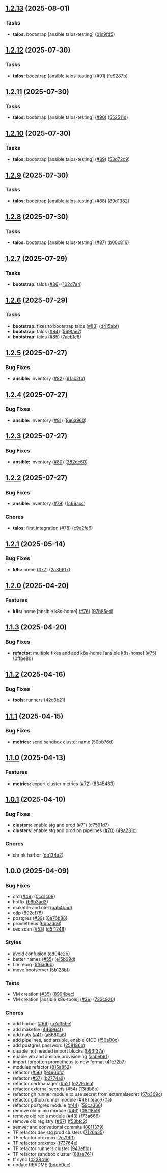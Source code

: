 ## [1.2.13](https://github.com/fullstack-pw/infra/compare/v1.2.12...v1.2.13) (2025-08-01)

### Tasks

* **talos:** bootstrap [ansible talos-testing] ([b1c9fd5](https://github.com/fullstack-pw/infra/commit/b1c9fd51a8f85225d4631525b7e820e89d16acc8))

## [1.2.12](https://github.com/fullstack-pw/infra/compare/v1.2.11...v1.2.12) (2025-07-30)

### Tasks

* **talos:** bootstrap [ansible talos-testing] ([#91](https://github.com/fullstack-pw/infra/issues/91)) ([fe9287b](https://github.com/fullstack-pw/infra/commit/fe9287b723ff1cb84fbf28b3d3a8c8517eb1b8c9))

## [1.2.11](https://github.com/fullstack-pw/infra/compare/v1.2.10...v1.2.11) (2025-07-30)

### Tasks

* **talos:** bootstrap [ansible talos-testing] ([#90](https://github.com/fullstack-pw/infra/issues/90)) ([552511d](https://github.com/fullstack-pw/infra/commit/552511d6e967d681a8709f1d366e43a9d727fed1))

## [1.2.10](https://github.com/fullstack-pw/infra/compare/v1.2.9...v1.2.10) (2025-07-30)

### Tasks

* **talos:** bootstrap [ansible talos-testing] ([#89](https://github.com/fullstack-pw/infra/issues/89)) ([53d72c9](https://github.com/fullstack-pw/infra/commit/53d72c9dd49fdd74c7a266926c106677de671006))

## [1.2.9](https://github.com/fullstack-pw/infra/compare/v1.2.8...v1.2.9) (2025-07-30)

### Tasks

* **talos:** bootstrap [ansible talos-testing] ([#88](https://github.com/fullstack-pw/infra/issues/88)) ([89d1382](https://github.com/fullstack-pw/infra/commit/89d138288d59bee158e7a7eabfc0ae52437fcd41))

## [1.2.8](https://github.com/fullstack-pw/infra/compare/v1.2.7...v1.2.8) (2025-07-30)

### Tasks

* **talos:** bootstrap [ansible talos-testing] ([#87](https://github.com/fullstack-pw/infra/issues/87)) ([b00c816](https://github.com/fullstack-pw/infra/commit/b00c81612c3b4afad208e251b4c2164f72ffb4cd))

## [1.2.7](https://github.com/fullstack-pw/infra/compare/v1.2.6...v1.2.7) (2025-07-29)

### Tasks

* **bootstrap:** talos ([#86](https://github.com/fullstack-pw/infra/issues/86)) ([102d7a4](https://github.com/fullstack-pw/infra/commit/102d7a453ae2a13bf816737d7d13ffb5d4323391))

## [1.2.6](https://github.com/fullstack-pw/infra/compare/v1.2.5...v1.2.6) (2025-07-29)

### Tasks

* **bootstrap:** fixes to bootstrap talos ([#83](https://github.com/fullstack-pw/infra/issues/83)) ([d415abf](https://github.com/fullstack-pw/infra/commit/d415abf3df6319f68b732f10926d2fa1bedcd056))
* **bootstrap:** talos ([#84](https://github.com/fullstack-pw/infra/issues/84)) ([569fae7](https://github.com/fullstack-pw/infra/commit/569fae7b099f0638bb2a26300701a4b3fa72872e))
* **bootstrap:** talos ([#85](https://github.com/fullstack-pw/infra/issues/85)) ([7acb1e8](https://github.com/fullstack-pw/infra/commit/7acb1e8f93e6abd63a14e415646ec581b0d80a5a))

## [1.2.5](https://github.com/fullstack-pw/infra/compare/v1.2.4...v1.2.5) (2025-07-27)

### Bug Fixes

* **ansible:** inventory ([#82](https://github.com/fullstack-pw/infra/issues/82)) ([91ac2fb](https://github.com/fullstack-pw/infra/commit/91ac2fb64b4e13ca6c0e153567708894b1cffa99))

## [1.2.4](https://github.com/fullstack-pw/infra/compare/v1.2.3...v1.2.4) (2025-07-27)

### Bug Fixes

* **ansible:** inventory ([#81](https://github.com/fullstack-pw/infra/issues/81)) ([9e6a960](https://github.com/fullstack-pw/infra/commit/9e6a960fc6a791a24878a4f6309fb7481478bb84))

## [1.2.3](https://github.com/fullstack-pw/infra/compare/v1.2.2...v1.2.3) (2025-07-27)

### Bug Fixes

* **ansible:** inventory ([#80](https://github.com/fullstack-pw/infra/issues/80)) ([382dc60](https://github.com/fullstack-pw/infra/commit/382dc60589f82a36c81c8be575c3359b8515be18))

## [1.2.2](https://github.com/fullstack-pw/infra/compare/v1.2.1...v1.2.2) (2025-07-27)

### Bug Fixes

* **ansible:** inventory ([#79](https://github.com/fullstack-pw/infra/issues/79)) ([1c66acc](https://github.com/fullstack-pw/infra/commit/1c66acce74291468cb2d7164e949c277ab712609))

### Chores

* **talos:** first integration ([#78](https://github.com/fullstack-pw/infra/issues/78)) ([c9e2fe6](https://github.com/fullstack-pw/infra/commit/c9e2fe6b7e191f5cabe5f1150128eeed61395657))

## [1.2.1](https://github.com/fullstack-pw/infra/compare/v1.2.0...v1.2.1) (2025-05-14)

### Bug Fixes

* **k8s:** home ([#77](https://github.com/fullstack-pw/infra/issues/77)) ([2a80617](https://github.com/fullstack-pw/infra/commit/2a80617304ae4c436d78d2f83266d3217c7e3aca))

## [1.2.0](https://github.com/fullstack-pw/infra/compare/v1.1.3...v1.2.0) (2025-04-20)

### Features

* **k8s:** home [ansible k8s-home] ([#76](https://github.com/fullstack-pw/infra/issues/76)) ([97b85ed](https://github.com/fullstack-pw/infra/commit/97b85ed577ccc62073cdd56052c398af655424a5))

## [1.1.3](https://github.com/fullstack-pw/infra/compare/v1.1.2...v1.1.3) (2025-04-20)

### Bug Fixes

* **refactor:** multiple fixes and add k8s-home [ansible k8s-home] ([#75](https://github.com/fullstack-pw/infra/issues/75)) ([0ffbe8d](https://github.com/fullstack-pw/infra/commit/0ffbe8db45747b7aaf4b19254bc816be1d3db43d))

## [1.1.2](https://github.com/fullstack-pw/infra/compare/v1.1.1...v1.1.2) (2025-04-16)

### Bug Fixes

* **tools:** runners ([42c3b21](https://github.com/fullstack-pw/infra/commit/42c3b21423e175ae43a6e4fa27b0f355172361b9))

## [1.1.1](https://github.com/fullstack-pw/infra/compare/v1.1.0...v1.1.1) (2025-04-15)

### Bug Fixes

* **metrics:** send sandbox cluster name ([50bb76d](https://github.com/fullstack-pw/infra/commit/50bb76de3d1b757a026b7cddd03d3154814b50ae))

## [1.1.0](https://github.com/fullstack-pw/infra/compare/v1.0.1...v1.1.0) (2025-04-13)

### Features

* **metrics:** export cluster metrics ([#72](https://github.com/fullstack-pw/infra/issues/72)) ([8345483](https://github.com/fullstack-pw/infra/commit/83454831fe0cdd5398090a6d19c9508d942a4e98))

## [1.0.1](https://github.com/fullstack-pw/infra/compare/v1.0.0...v1.0.1) (2025-04-10)

### Bug Fixes

* **clusters:** enable stg and prod ([#71](https://github.com/fullstack-pw/infra/issues/71)) ([d7591d7](https://github.com/fullstack-pw/infra/commit/d7591d76e99502eb0119a614b5202ce7273f056f))
* **clusters:** enable stg and prod on pipelines ([#70](https://github.com/fullstack-pw/infra/issues/70)) ([49a231c](https://github.com/fullstack-pw/infra/commit/49a231cc62b2fdd8ec96846f1dc35b377eb26350))

### Chores

* shrink harbor ([db134a2](https://github.com/fullstack-pw/infra/commit/db134a248bba68bdebc7807798d1263f4112541e))

## 1.0.0 (2025-04-09)

### Bug Fixes

* crd ([#49](https://github.com/fullstack-pw/infra/issues/49)) ([0cd1c08](https://github.com/fullstack-pw/infra/commit/0cd1c08acf4f8ec83556f2671387b6fdf52bfa0d))
* hotfix ([b6b3ad3](https://github.com/fullstack-pw/infra/commit/b6b3ad398789a6e9c52f142be9aa170c5f16e48d))
* makefile and otel ([bab4b5d](https://github.com/fullstack-pw/infra/commit/bab4b5d6435a70252a5e0a84f2d1cc12c216f3f7))
* otlp ([892cf76](https://github.com/fullstack-pw/infra/commit/892cf76478d3facafefc32cfe94ae3a365fd4991))
* postgres ([#39](https://github.com/fullstack-pw/infra/issues/39)) ([8a76b88](https://github.com/fullstack-pw/infra/commit/8a76b88052e6baa09d8d3dc87b64875043219f1a))
* prometheus ([6dbadc6](https://github.com/fullstack-pw/infra/commit/6dbadc6a82b53cffbb804500d7dabdca5b7ffe08))
* sec scan ([#53](https://github.com/fullstack-pw/infra/issues/53)) ([c5f1248](https://github.com/fullstack-pw/infra/commit/c5f1248c765d15762b13395eaae5db883201f3b3))

### Styles

* avoid confusion ([cd04e26](https://github.com/fullstack-pw/infra/commit/cd04e260b032ca50c013c79354df379b879cf296))
* better names ([#55](https://github.com/fullstack-pw/infra/issues/55)) ([e15b29d](https://github.com/fullstack-pw/infra/commit/e15b29d09acf8e106cdf6d6b588131ca2d6e3ee5))
* file reorg ([9f6ad6b](https://github.com/fullstack-pw/infra/commit/9f6ad6b7c1c2957339b0c97d1ab325876dbc7cc4))
* move bootserver ([5b128bf](https://github.com/fullstack-pw/infra/commit/5b128bf585c5bd01b922087b4931a8d288cec451))

### Tests

* VM creation ([#35](https://github.com/fullstack-pw/infra/issues/35)) ([8994bec](https://github.com/fullstack-pw/infra/commit/8994becda41f017ce0bbac4ca88dd5fea0ab7059))
* VM creation [ansible k8s-tools] ([#36](https://github.com/fullstack-pw/infra/issues/36)) ([733c920](https://github.com/fullstack-pw/infra/commit/733c920c6fb8dafa262d284dc52990580b4d1019))

### Chores

* add harbor ([#66](https://github.com/fullstack-pw/infra/issues/66)) ([a7d359e](https://github.com/fullstack-pw/infra/commit/a7d359e09b3e3f83c63d6cda200b4f30e517453a))
* add makefile ([446964f](https://github.com/fullstack-pw/infra/commit/446964f779bec88ceb5b62b2a2e71620a486056c))
* add nats ([#41](https://github.com/fullstack-pw/infra/issues/41)) ([a5680a6](https://github.com/fullstack-pw/infra/commit/a5680a66679571190bce678b27839cd87a0ed4d8))
* add pipelines, add ansible, enable CICD ([f50a00c](https://github.com/fullstack-pw/infra/commit/f50a00c228547798748f3088df7432cc45dae78c))
* add postgres password ([258186b](https://github.com/fullstack-pw/infra/commit/258186b623f09f4cdd0d4532785f9ce1143cef4e))
* disable not needed import blocks ([b93f37a](https://github.com/fullstack-pw/infra/commit/b93f37a91873c8367fd6f320d377e19ec033ebf4))
* enable vm and ansible provisioning ([aabeb91](https://github.com/fullstack-pw/infra/commit/aabeb918308159e2468088c4d2d37c857cbee397))
* import forgotten prometheus to new format ([4fe72b7](https://github.com/fullstack-pw/infra/commit/4fe72b7db0dffea4120db2e6cb93a6f03d63363b))
* modules refactor ([815a852](https://github.com/fullstack-pw/infra/commit/815a85254cd7fa74f1e5ca9d21092d10802bd6a0))
* refactor ([#56](https://github.com/fullstack-pw/infra/issues/56)) ([9466bfc](https://github.com/fullstack-pw/infra/commit/9466bfc39c65d00f701f120932bd2fe063bd91e0))
* refactor ([#57](https://github.com/fullstack-pw/infra/issues/57)) ([b2774a9](https://github.com/fullstack-pw/infra/commit/b2774a994732bf8e183ae2783b51af6f2f37778e))
* refactor certmanager ([#52](https://github.com/fullstack-pw/infra/issues/52)) ([e229dea](https://github.com/fullstack-pw/infra/commit/e229deac3501ad057b4a95f2b39efa60e1bc84c0))
* refactor external secrets ([#54](https://github.com/fullstack-pw/infra/issues/54)) ([13fdb8b](https://github.com/fullstack-pw/infra/commit/13fdb8b06af719c71d4706c9c5b0279d1ae55bde))
* refactor gh runner module to use secret from externalsecret ([57b309c](https://github.com/fullstack-pw/infra/commit/57b309cba1bdc44a68a6770c08b0a7b5a3dce682))
* refactor github runner module ([#48](https://github.com/fullstack-pw/infra/issues/48)) ([eac670a](https://github.com/fullstack-pw/infra/commit/eac670acf473c102bde1b06e91737cfefcdffc03))
* refactor postgres module ([#44](https://github.com/fullstack-pw/infra/issues/44)) ([59ca366](https://github.com/fullstack-pw/infra/commit/59ca36634949d2d8cc9fd56c433b44e3ddba4357))
* remove old minio module ([#46](https://github.com/fullstack-pw/infra/issues/46)) ([08f1859](https://github.com/fullstack-pw/infra/commit/08f18595237bc9d28fd9c62de47e53c8b42c5e8f))
* remove old redis module ([#43](https://github.com/fullstack-pw/infra/issues/43)) ([f73a666](https://github.com/fullstack-pw/infra/commit/f73a6663b7261cb8a0e0bb4277bdac3a84ce8fcc))
* remove old registry ([#67](https://github.com/fullstack-pw/infra/issues/67)) ([f53bfc2](https://github.com/fullstack-pw/infra/commit/f53bfc2ce1dc6c36cf828df13eff5ce873e2a8cb))
* semver and convetional commits ([8811379](https://github.com/fullstack-pw/infra/commit/88113795b2080415c7fa42a20f873647ad833df5))
* TF refactor dev stg prod clusters ([7126a35](https://github.com/fullstack-pw/infra/commit/7126a35c1d242cb206d3992063fd9a6eb1444948))
* TF refactor proxmox ([7e79fff](https://github.com/fullstack-pw/infra/commit/7e79fffcea6e55ee800cc5078fe1a1504ee3aefd))
* TF refactor proxmox ([f73764e](https://github.com/fullstack-pw/infra/commit/f73764e212ed417af72a8ac814861b98418759a5))
* TF refactor runners cluster ([943ef1d](https://github.com/fullstack-pw/infra/commit/943ef1d7fc193af6b16135997f9286e34248eaa4))
* TF refactor sandbox cluster ([88aa761](https://github.com/fullstack-pw/infra/commit/88aa761bfcd3c26a5c6e6f2f35a849cee59954d5))
* tf sync ([423841e](https://github.com/fullstack-pw/infra/commit/423841e85c55291b6c78a6e860859d63b59194d3))
* update README ([bddb0ec](https://github.com/fullstack-pw/infra/commit/bddb0ec975ab0ee6165480e33f4aecc86c2aedea))
